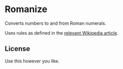 # Romanize

Converts numbers to and from Roman numerals.

Uses rules as defined in the [relevant Wikipedia article](http://en.wikipedia.org/wiki/Roman_numerals#Reading_Roman_numerals).

## License

Use this however you like.
